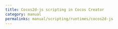 ```yaml
---
title: Cocos2d-js scripting in Cocos Creator
category: manual
permalinks: manual/scripting/runtimes/cocos2d-js
---
```

